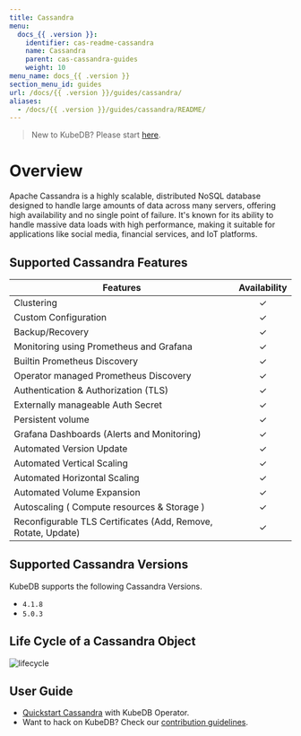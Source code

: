 ```yaml
---
title: Cassandra
menu:
  docs_{{ .version }}:
    identifier: cas-readme-cassandra
    name: Cassandra
    parent: cas-cassandra-guides
    weight: 10
menu_name: docs_{{ .version }}
section_menu_id: guides
url: /docs/{{ .version }}/guides/cassandra/
aliases:
  - /docs/{{ .version }}/guides/cassandra/README/
---
```


> New to KubeDB? Please start [here](/docs/README.md).

# Overview 

Apache Cassandra is a highly scalable, distributed NoSQL database designed to handle large amounts of data across many servers, offering high availability and no single point of failure. It's known for its ability to handle massive data loads with high performance, making it suitable for applications like social media, financial services, and IoT platforms.
## Supported Cassandra Features

| Features                                                      | Availability |
|---------------------------------------------------------------|:------------:|
| Clustering                                                    |   &#10003;   |
| Custom Configuration                                          |   &#10003;   |
| Backup/Recovery                                               |   &#10003;   |
| Monitoring using Prometheus and Grafana                       |   &#10003;   |
| Builtin Prometheus Discovery                                  |   &#10003;   |
| Operator managed Prometheus Discovery                         |   &#10003;   |
| Authentication & Authorization (TLS)                          |   &#10003;   |
| Externally manageable Auth Secret                             |   &#10003;   |
| Persistent volume                                             |   &#10003;   |
| Grafana Dashboards (Alerts and Monitoring)                    |   &#10003;   |
| Automated Version Update                                      |   &#10003;   |
| Automated Vertical Scaling                                    |   &#10003;   |
| Automated Horizontal Scaling                                  |   &#10003;   |
| Automated Volume Expansion                                    |   &#10003;   |
| Autoscaling ( Compute resources & Storage )                   |   &#10003;   |
| Reconfigurable TLS Certificates (Add, Remove, Rotate, Update) |   &#10003;   |

## Supported Cassandra Versions

KubeDB supports the following Cassandra Versions.
- `4.1.8`
- `5.0.3`

## Life Cycle of a Cassandra Object

<!---
ref : https://cacoo.com/diagrams/4PxSEzhFdNJRIbIb/0281B
--->

<p text-align="center">
    <img alt="lifecycle"  src="/docs/guides/cassandra/images/cassandra-lifecycle.png" >
</p>

## User Guide

- [Quickstart Cassandra](/docs/guides/cassandra/quickstart/guide/index.md) with KubeDB Operator.
- Want to hack on KubeDB? Check our [contribution guidelines](/docs/CONTRIBUTING.md).